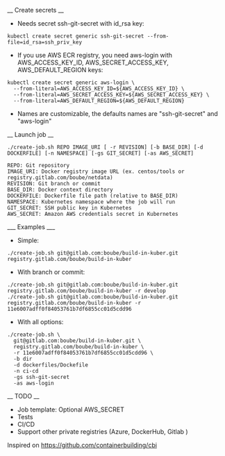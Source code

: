 
__ Create secrets __

* Needs secret ssh-git-secret with id_rsa key:

```
kubectl create secret generic ssh-git-secret --from-file=id_rsa=ssh_priv_key
```

* If you use AWS ECR registry, you need aws-login with AWS_ACCESS_KEY_ID, AWS_SECRET_ACCESS_KEY, AWS_DEFAULT_REGION keys:

```
kubectl create secret generic aws-login \
  --from-literal=AWS_ACCESS_KEY_ID=${AWS_ACCESS_KEY_ID} \
  --from-literal=AWS_SECRET_ACCESS_KEY=${AWS_SECRET_ACCESS_KEY} \
  --from-literal=AWS_DEFAULT_REGION=${AWS_DEFAULT_REGION}
```

* Names are customizable, the defaults names are "ssh-git-secret" and "aws-login"

__ Launch job __

```
./create-job.sh REPO IMAGE_URI [ -r REVISION] [-b BASE_DIR] [-d DOCKERFILE] [-n NAMESPACE] [-gs GIT_SECRET] [-as AWS_SECRET]
```

```
REPO: Git repository
IMAGE_URI: Docker registry image URL (ex. centos/tools or registry.gitlab.com/boube/netdata)
REVISION: Git branch or commit
BASE_DIR: Docker context directory
DOCKERFILE: Dockerfile file path (relative to BASE_DIR)
NAMESPACE: Kubernetes namespace where the job will run
GIT_SECRET: SSH public key in Kubernetes
AWS_SECRET: Amazon AWS credentials secret in Kubernetes
```

___ Examples ___

* Simple:

```
./create-job.sh git@gitlab.com:boube/build-in-kuber.git registry.gitlab.com/boube/build-in-kuber
```

* With branch or commit:

```
./create-job.sh git@gitlab.com:boube/build-in-kuber.git registry.gitlab.com/boube/build-in-kuber -r develop
./create-job.sh git@gitlab.com:boube/build-in-kuber.git registry.gitlab.com/boube/build-in-kuber -r 11e6007adff0f84053761b7df6855cc01d5cdd96
```

* With all options:

```
./create-job.sh \
  git@gitlab.com:boube/build-in-kuber.git \
  registry.gitlab.com/boube/build-in-kuber \
  -r 11e6007adff0f84053761b7df6855cc01d5cdd96 \
  -b dir
  -d dockerfiles/Dockefile
  -n ci-cd
  -gs ssh-git-secret
  -as aws-login
```

__ TODO __

* Job template: Optional AWS_SECRET
* Tests
* CI/CD
* Support other private registries (Azure, DockerHub, Gitlab )

Inspired on https://github.com/containerbuilding/cbi

